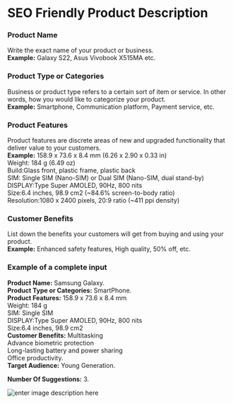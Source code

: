 ﻿# SEO Friendly Product Description

### **Product Name**

Write the exact name of your product or business.\
**Example:** Galaxy S22, Asus Vivobook X515MA etc.

### **Product Type or Categories**

Business or product type refers to a certain sort of item or service. In other words, how you would like to categorize your product.\
**Example:** Smartphone, Communication platform, Payment service, etc.

### **Product Features**

Product features are discrete areas of new and upgraded functionality that deliver value to your customers.\
**Example:** 158.9 x 73.6 x 8.4 mm (6.26 x 2.90 x 0.33 in)\
Weight: 184 g (6.49 oz)\
Build:Glass front, plastic frame, plastic back\
SIM: Single SIM (Nano-SIM) or Dual SIM (Nano-SIM, dual stand-by)\
DISPLAY:Type Super AMOLED, 90Hz, 800 nits\
Size:6.4 inches, 98.9 cm2 (~84.6% screen-to-body ratio)\
Resolution:1080 x 2400 pixels, 20:9 ratio (~411 ppi density)

### **Customer Benefits**

List down the benefits your customers will get from buying and using your product.\
**Example:** Enhanced safety features, High quality, 50% off, etc.

### **Example of a complete input**

**Product Name:** Samsung Galaxy.\
**Product Type or Categories:** SmartPhone.\
**Product Features:** 158.9 x 73.6 x 8.4 mm\
Weight: 184 g\
SIM: Single SIM\
DISPLAY:Type Super AMOLED, 90Hz, 800 nits\
Size:6.4 inches, 98.9 cm2\
**Customer Benefits:** Multitasking\
Advance biometric protection\
Long-lasting battery and power sharing\
Office productivity.\
**Target Audience:** Young Generation.

**Number Of Suggestions:** 3.

![enter image description here](https://copywriterpro-ai-tools.s3.amazonaws.com/SEO-Friendly-Product-Description.jpg)
